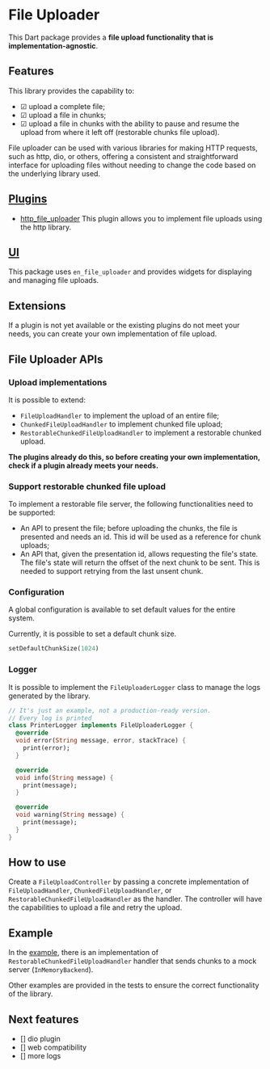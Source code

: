 # File Uploader

This Dart package provides a **file upload functionality that is implementation-agnostic**.

## Features

This library provides the capability to:

- ☑ upload a complete file;
- ☑ upload a file in chunks;
- ☑ upload a file in chunks with the ability to pause and resume the upload from where it left off (restorable chunks file upload).

File uploader can be used with various libraries for making HTTP requests, such as http, dio, or others, offering a consistent and straightforward interface for uploading files without needing to change the code based on the underlying library used.

## [Plugins](https://github.com/MattiaPispisa/file_uploader/tree/main/plugins)

- [http_file_uploader](https://github.com/MattiaPispisa/file_uploader/tree/main/plugins/http_file_uploader) This plugin allows you to implement file uploads using the http library.

## [UI](https://github.com/MattiaPispisa/file_uploader/tree/main/flutter_file_uploader)

This package uses `en_file_uploader` and provides widgets for displaying and managing file uploads.

## Extensions

If a plugin is not yet available or the existing plugins do not meet your needs, you can create your own implementation of file upload.

## File Uploader APIs

### Upload implementations

It is possible to extend:

- `FileUploadHandler` to implement the upload of an entire file;
- `ChunkedFileUploadHandler` to implement chunked file upload;
- `RestorableChunkedFileUploadHandler` to implement a restorable chunked upload.

**The plugins already do this, so before creating your own implementation, check if a plugin already meets your needs.**

### Support restorable chunked file upload

To implement a restorable file server, the following functionalities need to be supported:

- An API to present the file; before uploading the chunks, the file is presented and needs an id. This id will be used as a reference for chunk uploads;
- An API that, given the presentation id, allows requesting the file's state. The file's state will return the offset of the next chunk to be sent. This is needed to support retrying from the last unsent chunk.

### Configuration

A global configuration is available to set default values for the entire system.

Currently, it is possible to set a default chunk size.

```dart
setDefaultChunkSize(1024)
```

### Logger

It is possible to implement the `FileUploaderLogger` class to manage the logs generated by the library.

```dart
// It's just an example, not a production-ready version.
// Every log is printed
class PrinterLogger implements FileUploaderLogger {
  @override
  void error(String message, error, stackTrace) {
    print(error);
  }

  @override
  void info(String message) {
    print(message);
  }

  @override
  void warning(String message) {
    print(message);
  }
}
```

## How to use

Create a `FileUploadController` by passing a concrete implementation of `FileUploadHandler`, `ChunkedFileUploadHandler`, or `RestorableChunkedFileUploadHandler` as the handler. The controller will have the capabilities to upload a file and retry the upload.

## Example

In the [example](https://github.com/MattiaPispisa/file_uploader/blob/main/file_uploader/example/lib/main.dart), there is an implementation of `RestorableChunkedFileUploadHandler` handler that sends chunks to a mock server (`InMemoryBackend`).

Other examples are provided in the tests to ensure the correct functionality of the library.

## Next features

- [] dio plugin
- [] web compatibility
- [] more logs
